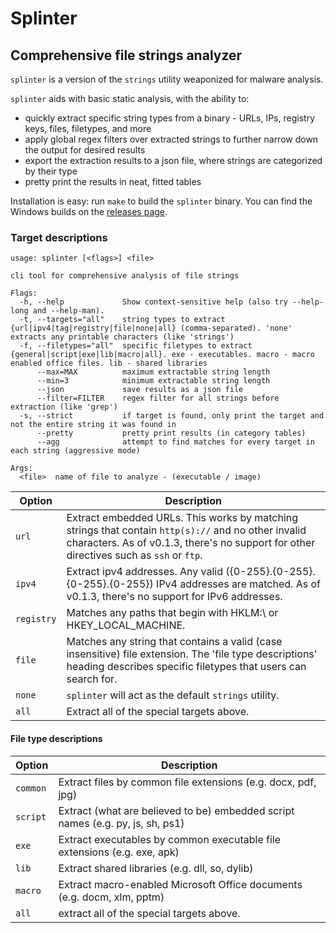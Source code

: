 # Splinter
## Comprehensive file strings analyzer

`splinter` is a version of the `strings` utility weaponized for malware analysis.

`splinter` aids with basic static analysis, with the ability to:
- quickly extract specific string types from a binary - URLs, IPs, registry keys, files, filetypes, and more
- apply global regex filters over extracted strings to further narrow down the output for desired results
- export the extraction results to a json file, where strings are categorized by their type
- pretty print the results in neat, fitted tables

Installation is easy: run `make` to build the `splinter` binary.
You can find the Windows builds on the [releases page](https://github.com/pygrum/splinter/releases).

### Target descriptions

```
usage: splinter [<flags>] <file>

cli tool for comprehensive analysis of file strings

Flags:
  -h, --help             Show context-sensitive help (also try --help-long and --help-man).
  -t, --targets="all"    string types to extract {url|ipv4|tag|registry|file|none|all} (comma-separated). 'none' extracts any printable characters (like 'strings')
  -f, --filetypes="all"  specific filetypes to extract {general|script|exe|lib|macro|all}. exe - executables. macro - macro enabled office files. lib - shared libraries
      --max=MAX          maximum extractable string length
      --min=3            minimum extractable string length
      --json             save results as a json file
      --filter=FILTER    regex filter for all strings before extraction (like 'grep')
  -s, --strict           if target is found, only print the target and not the entire string it was found in
      --pretty           pretty print results (in category tables)
      --agg              attempt to find matches for every target in each string (aggressive mode)

Args:
  <file>  name of file to analyze - (executable / image)
```
| Option | Description |
| --- | ------------- |
| `url` | Extract embedded URLs. This works by matching strings that contain `http(s)://` and no other invalid characters. As of v0.1.3, there's no support for other directives such as `ssh` or `ftp`. |
| `ipv4` | Extract ipv4 addresses. Any valid ({0-255}.{0-255}.{0-255}.{0-255}) IPv4 addresses are matched. As of v0.1.3, there's no support for IPv6 addresses. |
| `registry` | Matches any paths that begin with HKLM:\ or HKEY_LOCAL_MACHINE. |
| `file` | Matches any string that contains a valid (case insensitive) file extension. The 'file type descriptions' heading describes specific filetypes that users can search for. |
| `none` | `splinter` will act as the default `strings` utility. |
| `all` | Extract all of the special targets above. | 

#### File type descriptions

| Option | Description |
| --- | ------------- |
| `common` | Extract files by common file extensions (e.g. docx, pdf, jpg) |
| `script` | Extract (what are believed to be) embedded script names (e.g. py, js, sh, ps1) |
| `exe` | Extract executables by common executable file extensions (e.g. exe, apk) |
| `lib` | Extract shared libraries (e.g. dll, so, dylib) |
| `macro` | Extract macro-enabled Microsoft Office documents (e.g. docm, xlm, pptm) |
| `all` | extract all of the special targets above. |